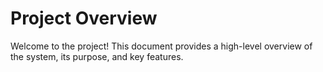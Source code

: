 # Project Overview

Welcome to the project! This document provides a high-level overview of the system, its purpose, and key features.
